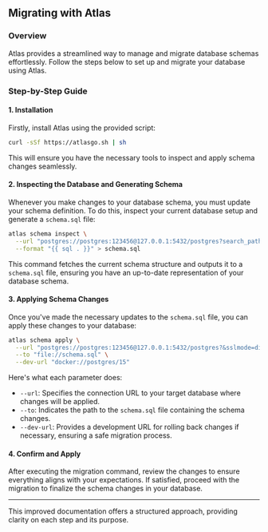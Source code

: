 ## Migrating with Atlas

### Overview

Atlas provides a streamlined way to manage and migrate database schemas effortlessly. Follow the steps below to set up and migrate your database using Atlas.

### Step-by-Step Guide

#### 1. Installation

Firstly, install Atlas using the provided script:

```bash
curl -sSf https://atlasgo.sh | sh
```

This will ensure you have the necessary tools to inspect and apply schema changes seamlessly.

#### 2. Inspecting the Database and Generating Schema 

Whenever you make changes to your database schema, you must update your schema definition. To do this, inspect your current database setup and generate a `schema.sql` file:

```bash
atlas schema inspect \
  --url "postgres://postgres:123456@127.0.0.1:5432/postgres?search_path=public&sslmode=disable" \
  --format "{{ sql . }}" > schema.sql
```

This command fetches the current schema structure and outputs it to a `schema.sql` file, ensuring you have an up-to-date representation of your database schema.

#### 3. Applying Schema Changes

Once you've made the necessary updates to the `schema.sql` file, you can apply these changes to your database:

```bash
atlas schema apply \
  --url "postgres://postgres:123456@127.0.0.1:5432/postgres?&sslmode=disable" \
  --to "file://schema.sql" \
  --dev-url "docker://postgres/15"
```

Here's what each parameter does:

- `--url`: Specifies the connection URL to your target database where changes will be applied.
- `--to`: Indicates the path to the `schema.sql` file containing the schema changes.
- `--dev-url`: Provides a development URL for rolling back changes if necessary, ensuring a safe migration process.

#### 4. Confirm and Apply

After executing the migration command, review the changes to ensure everything aligns with your expectations. If satisfied, proceed with the migration to finalize the schema changes in your database.

---

This improved documentation offers a structured approach, providing clarity on each step and its purpose.